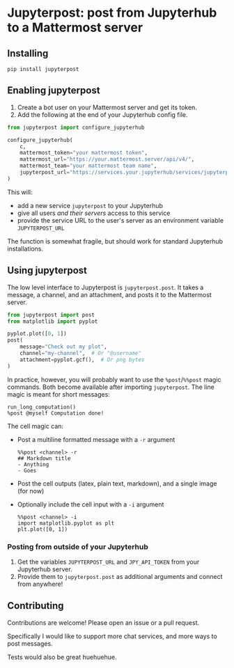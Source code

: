 # Jupyterpost: post from Jupyterhub to a Mattermost server

## Installing

`pip install jupyterpost`

## Enabling jupyterpost

1. Create a bot user on your Mattermost server and get its token.
2. Add the following at the end of your Jupyterhub config file.

```python
from jupyterpost import configure_jupyterhub

configure_jupyterhub(
    c,
    mattermost_token="your mattermost token",
    mattermost_url="https://your.mattermost.server/api/v4/",
    mattermost_team="your mattermost team name",
    jupyterpost_url="https://services.your.jupyterhub/services/jupyterpost",
)
```
This will:

* add a new service `jupyterpost` to your Jupyterhub
* give all users *and their servers* access to this service
* provide the service URL to the user's server as an environment variable `JUPYTERPOST_URL`

The function is somewhat fragile, but should work for standard Jupyterhub installations.

## Using jupyterpost

The low level interface to Jupyterpost is `jupyterpost.post`. It takes a message, a channel, and an attachment, and posts it to the Mattermost server.
```python
from jupyterpost import post
from matplotlib import pyplot

pyplot.plot([0, 1])
post(
    message="Check out my plot",
    channel="my-channel",  # Or "@username"
    attachment=pyplot.gcf(),  # Or png bytes
)
```
In practice, however, you will probably want to use the `%post`/`%%post` magic commands.
Both become available after importing `jupyterpost`.
The line magic is meant for short messages:
```ipython
run_long_computation()
%post @myself Computation done!
```
The cell magic can:
- Post a multiline formatted message with a `-r` argument

    ```ipython
    %%post <channel> -r
    ## Markdown title
    - Anything
    - Goes
    ```
- Post the cell outputs (latex, plain text, markdown), and a single image (for now)
- Optionally include the cell input with a `-i` argument

    ```ipython
    %%post <channel> -i
    import matplotlib.pyplot as plt
    plt.plot([0, 1])
    ```

### Posting from outside of your Jupyterhub

1. Get the variables `JUPYTERPOST_URL` and `JPY_API_TOKEN` from your Jupyterhub server.
2. Provide them to `jupyterpost.post` as additional arguments and connect from anywhere!

## Contributing

Contributions are welcome! Please open an issue or a pull request.

Specifically I would like to support more chat services, and more ways to post messages.

Tests would also be great huehuehue.
